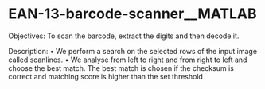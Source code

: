 # EAN-13-barcode-scanner__MATLAB
Objectives: 
To scan the barcode, extract the digits and then decode it.

Description:
•	We perform a search on the selected rows of the input image called scanlines.
•	We analyse from left to right and from right to left and choose the best match.
The best match is chosen if the checksum is correct and matching score is higher than the set threshold

